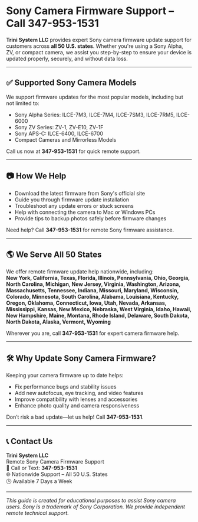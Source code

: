 # Sony Camera Firmware Support – Call 347-953-1531

**Trini System LLC** provides expert Sony camera firmware update support for customers across **all 50 U.S. states**. Whether you're using a Sony Alpha, ZV, or compact camera, we assist you step-by-step to ensure your device is updated properly, securely, and without data loss.  

---

## ✅ Supported Sony Camera Models

We support firmware updates for the most popular models, including but not limited to:

- Sony Alpha Series: ILCE-7M3, ILCE-7M4, ILCE-7SM3, ILCE-7RM5, ILCE-6000  
- Sony ZV Series: ZV-1, ZV-E10, ZV-1F  
- Sony APS-C: ILCE-6400, ILCE-6700  
- Compact Cameras and Mirrorless Models

Call us now at **347-953-1531** for quick remote support.

---

## 📷 How We Help

- Download the latest firmware from Sony's official site
- Guide you through firmware update installation
- Troubleshoot any update errors or stuck screens
- Help with connecting the camera to Mac or Windows PCs
- Provide tips to backup photos safely before firmware changes

Need help? Call **347-953-1531** for remote Sony firmware assistance.

---

## 🌎 We Serve All 50 States

We offer remote firmware update help nationwide, including:  
**New York, California, Texas, Florida, Illinois, Pennsylvania, Ohio, Georgia, North Carolina, Michigan, New Jersey, Virginia, Washington, Arizona, Massachusetts, Tennessee, Indiana, Missouri, Maryland, Wisconsin, Colorado, Minnesota, South Carolina, Alabama, Louisiana, Kentucky, Oregon, Oklahoma, Connecticut, Iowa, Utah, Nevada, Arkansas, Mississippi, Kansas, New Mexico, Nebraska, West Virginia, Idaho, Hawaii, New Hampshire, Maine, Montana, Rhode Island, Delaware, South Dakota, North Dakota, Alaska, Vermont, Wyoming**

Wherever you are, call **347-953-1531** for expert camera firmware help.

---

## 🛠️ Why Update Sony Camera Firmware?

Keeping your camera firmware up to date helps:
- Fix performance bugs and stability issues
- Add new autofocus, eye tracking, and video features
- Improve compatibility with lenses and accessories
- Enhance photo quality and camera responsiveness

Don’t risk a bad update—let us help! Call **347-953-1531**.

---

## 📞 Contact Us

**Trini System LLC**  
Remote Sony Camera Firmware Support  
📱 Call or Text: **347-953-1531**  
🌐 Nationwide Support – All 50 U.S. States  
🕒 Available 7 Days a Week

---

*This guide is created for educational purposes to assist Sony camera users. Sony is a trademark of Sony Corporation. We provide independent remote technical support.*

